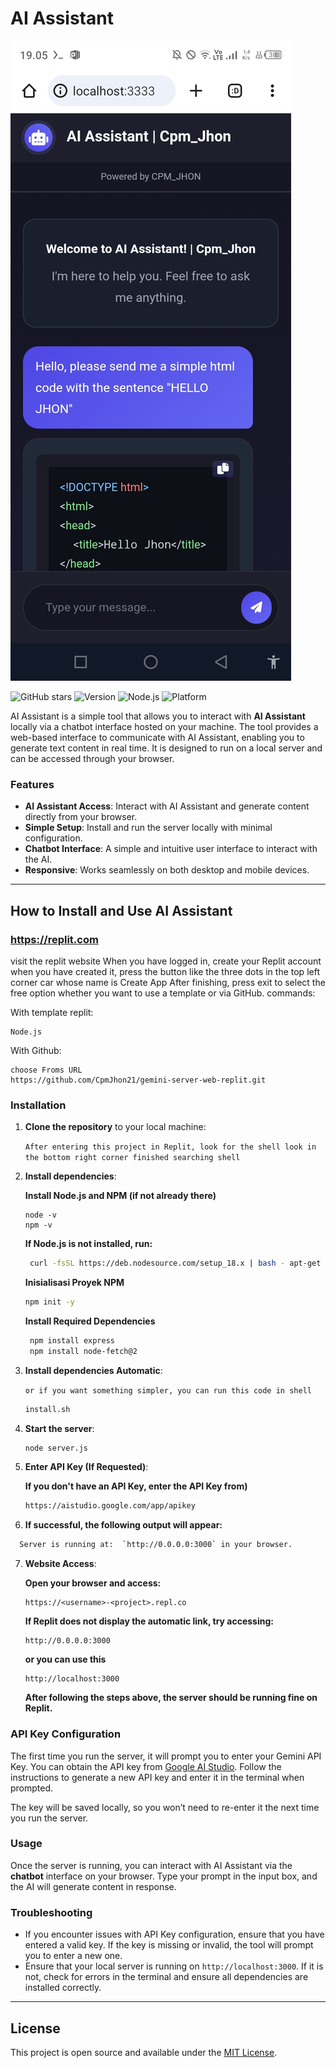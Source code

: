 
# AI Assistant

![Banner](Assisten-ai.jpg)

![GitHub stars](https://img.shields.io/github/stars/wanzxploit/GEMINI-SERVER?style=social)
![Version](https://img.shields.io/badge/version-1.0-brightgreen)
![Node.js](https://img.shields.io/badge/node.js-16%2B-blue)
![Platform](https://img.shields.io/badge/platform-linux%20%7C%20termux-lightgrey)

AI Assistant is a simple tool that allows you to interact with **AI Assistant** locally via a chatbot interface hosted on your machine. The tool provides a web-based interface to communicate with AI Assistant, enabling you to generate text content in real time. It is designed to run on a local server and can be accessed through your browser.

### Features

- **AI Assistant Access**: Interact with AI Assistant and generate content directly from your browser.
- **Simple Setup**: Install and run the server locally with minimal configuration.
- **Chatbot Interface**: A simple and intuitive user interface to interact with the AI.
- **Responsive**: Works seamlessly on both desktop and mobile devices.

---

## How to Install and Use AI Assistant

### https://replit.com

visit the replit website When you have logged in, create your Replit account when you have created it, press the button like the three dots in the top left corner car whose name is Create App After finishing, press exit to select the free option whether you want to use a template or via GitHub.  commands:

With template replit:
```opsi template replit 
Node.js
```

With Github:

```opsi github 
choose Froms URL
https://github.com/CpmJhon21/gemini-server-web-replit.git
```

### Installation

1. **Clone the repository** to your local machine:

    ```After entering this project in Replit, look for the shell look in the bottom right corner finished searching shell ```

2. **Install dependencies**:


    **Install Node.js and NPM (if not already there)**
    ```
    node -v
    npm -v
    ```
    
    **If Node.js is not installed, run:**
   ```bash
    curl -fsSL https://deb.nodesource.com/setup_18.x | bash - apt-get install -y nodejs
    ```
    
    **Inisialisasi Proyek NPM**
    
    ```bash
    npm init -y
    ```
    
    **Install Required Dependencies**
    
    ```bash
     npm install express
     npm install node-fetch@2 
    ```

3. **Install dependencies Automatic**:

    ```or if you want something simpler, you can run this code in shell ```

    ```bash
    install.sh
    ```
    
4. **Start the server**:

    ```bash
    node server.js
    ```
    
5. **Enter API Key (If Requested)**:
    
    **If you don't have an API Key, enter the API Key from)**

    ```bash
    https://aistudio.google.com/app/apikey
    ```

6. **If successful, the following output will appear:** 

 ```bash
   Server is running at:  `http://0.0.0.0:3000` in your browser.
   ```
   
7. **Website Access**:


   **Open your browser and access:**
    ```php-template
    https://<username>-<project>.repl.co
    ```
    
    **If Replit does not display the automatic link, try accessing:**
    
     ```ccp
    http://0.0.0.0:3000
    ```
    
    **or you can use this**
    
     ```arduino
    http://localhost:3000
    ```
    
    
    **After following the steps above, the server should be running fine on Replit.**
    

### API Key Configuration

The first time you run the server, it will prompt you to enter your Gemini API Key. You can obtain the API key from [Google AI Studio](https://aistudio.google.com/app/apikey). Follow the instructions to generate a new API key and enter it in the terminal when prompted.

The key will be saved locally, so you won’t need to re-enter it the next time you run the server.

### Usage

Once the server is running, you can interact with AI Assistant via the **chatbot** interface on your browser. Type your prompt in the input box, and the AI will generate content in response.

### Troubleshooting

- If you encounter issues with API Key configuration, ensure that you have entered a valid key. If the key is missing or invalid, the tool will prompt you to enter a new one.
- Ensure that your local server is running on `http://localhost:3000`. If it is not, check for errors in the terminal and ensure all dependencies are installed correctly.

---

## License

This project is open source and available under the [MIT License](LICENSE).
